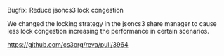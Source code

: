 Bugfix: Reduce jsoncs3 lock congestion

We changed the locking strategy in the jsoncs3 share manager to cause less lock
 congestion increasing the performance in certain scenarios.

https://github.com/cs3org/reva/pull/3964
